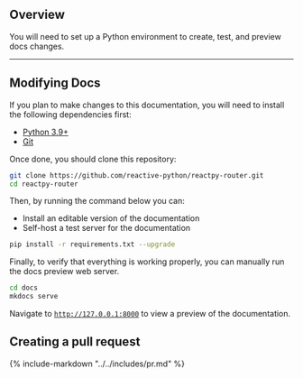 ## Overview

<p class="intro" markdown>

You will need to set up a Python environment to create, test, and preview docs changes.

</p>

---

## Modifying Docs

If you plan to make changes to this documentation, you will need to install the following dependencies first:

-   [Python 3.9+](https://www.python.org/downloads/)
-   [Git](https://git-scm.com/downloads)

Once done, you should clone this repository:

```bash linenums="0"
git clone https://github.com/reactive-python/reactpy-router.git
cd reactpy-router
```

Then, by running the command below you can:

-   Install an editable version of the documentation
-   Self-host a test server for the documentation

```bash linenums="0"
pip install -r requirements.txt --upgrade
```

Finally, to verify that everything is working properly, you can manually run the docs preview web server.

```bash linenums="0"
cd docs
mkdocs serve
```

Navigate to [`http://127.0.0.1:8000`](http://127.0.0.1:8000) to view a preview of the documentation.

## Creating a pull request

{% include-markdown "../../includes/pr.md" %}

